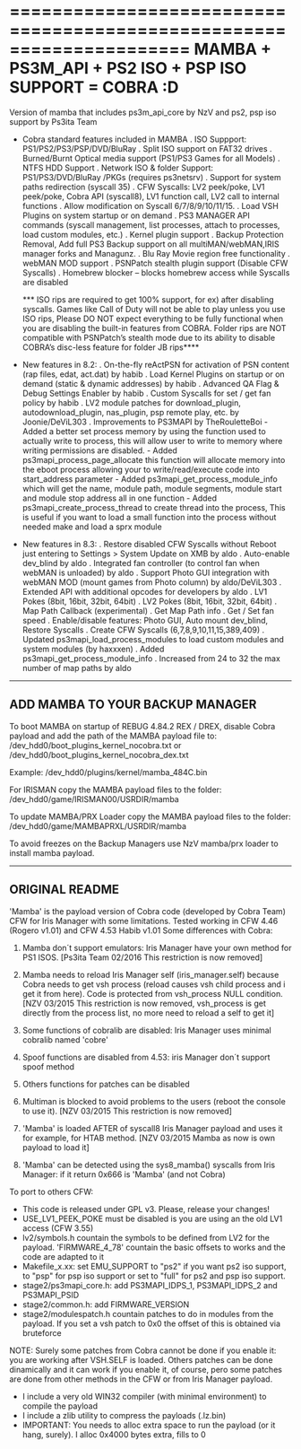 =====================================================================
MAMBA + PS3M_API + PS2 ISO + PSP ISO SUPPORT = COBRA :D
=====================================================================

Version of mamba that includes ps3m_api_core by NzV and ps2, psp iso support by Ps3ita Team

- Cobra standard features included in MAMBA
	. ISO Suppport: PS1/PS2/PS3/PSP/DVD/BluRay
	. Split ISO support on FAT32 drives
	. Burned/Burnt Optical media support (PS1/PS3 Games for all Models)
	. NTFS HDD Support
	. Network ISO & folder Support: PS1/PS3/DVD/BluRay /PKGs (requires ps3netsrv)
	. Support for system paths redirection (syscall 35)
	. CFW Syscalls: LV2 peek/poke, LV1 peek/poke, Cobra API (syscall8), LV1 function call, LV2 call to internal functions
	. Allow modification on Syscall 6/7/8/9/10/11/15.
	. Load VSH Plugins on system startup or on demand
	. PS3 MANAGER API commands (syscall management, list processes, attach to processes, load custom modules, etc.)
	. Kernel plugin support
	. Backup Protection Removal, Add full PS3 Backup support on all multiMAN/webMAN,IRIS manager forks and Managunz.
	. Blu Ray Movie region free functionality
	. webMAN MOD support
	. PSNPatch stealth plugin support (Disable CFW Syscalls)
	. Homebrew blocker  – blocks homebrew access while Syscalls are disabled

	*** ISO rips are required to get 100% support, for ex) after disabling syscalls.
	    Games like Call of Duty will not be able to play unless you use ISO rips,
	    Please DO NOT expect everything to be fully functional when you are disabling the built-in features from COBRA.
	    Folder rips are NOT compatible with PSNPatch’s stealth mode due to its ability to disable COBRA’s disc-less feature for folder JB rips****

- New features in 8.2:
	. On-the-fly reActPSN for activation of PSN content (rap files, edat, act.dat) by habib
	. Load Kernel Plugins on startup or on demand (static & dynamic addresses) by habib
	. Advanced QA Flag & Debug Settings Enabler by habib
	. Custom Syscalls for set / get fan policy by habib
	. LV2 module patches for download_plugin, autodownload_plugin, nas_plugin, psp remote play, etc. by Joonie/DeViL303
	. Improvements to PS3MAPI by TheRouletteBoi
		- Added a better set process memory by using the function used to actually write to process, this will allow user to write to memory where writing permissions are disabled.
		- Added ps3mapi_process_page_allocate this function will allocate memory into the eboot process allowing your to write/read/execute code into start_address parameter
		- Added ps3mapi_get_process_module_info which will get the name, module path, module segments, module start and module stop address all in one function
		- Added ps3mapi_create_process_thread to create thread into the process, This is useful if you want to load a small function into the process without needed make and load a sprx module

- New features in 8.3:
	. Restore disabled CFW Syscalls without Reboot just entering to Settings > System Update on XMB by aldo
	. Auto-enable dev_blind by aldo
	. Integrated fan controller (to control fan when webMAN is unloaded) by aldo
	. Support Photo GUI integration with webMAN MOD (mount games from Photo column) by aldo/DeViL303
	. Extended API with additional opcodes for developers by aldo
		. LV1 Pokes (8bit, 16bit, 32bit, 64bit)
		. LV2 Pokes (8bit, 16bit, 32bit, 64bit)
		. Map Path Callback (experimental)
		. Get Map Path info
		. Get / Set fan speed
		. Enable/disable features: Photo GUI, Auto mount dev_blind, Restore Syscalls
		. Create CFW Syscalls (6,7,8,9,10,11,15,389,409)
		. Updated ps3mapi_load_process_modules to load custom modules and system modules (by haxxxen)
		. Added ps3mapi_get_process_module_info
	. Increased from 24 to 32 the max number of map paths by aldo

----------------------------------------------------------------------
ADD MAMBA TO YOUR BACKUP MANAGER
----------------------------------------------------------------------

To boot MAMBA on startup of REBUG 4.84.2 REX / DREX, disable Cobra payload and add the path of the MAMBA payload file to:
	/dev_hdd0/boot_plugins_kernel_nocobra.txt
or	/dev_hdd0/boot_plugins_kernel_nocobra_dex.txt

Example: /dev_hdd0/plugins/kernel/mamba_484C.bin

For IRISMAN copy the MAMBA payload files to the folder:
	/dev_hdd0/game/IRISMAN00/USRDIR/mamba

To update MAMBA/PRX Loader copy the MAMBA payload files to the folder:
	/dev_hdd0/game/MAMBAPRXL/USRDIR/mamba

To avoid freezes on the Backup Managers use NzV mamba/prx loader to install mamba payload.

----------------------------------------------------------------------
ORIGINAL README
----------------------------------------------------------------------

'Mamba' is the payload version of Cobra code (developed by Cobra Team) CFW for Iris Manager with some limitations.
Tested working in CFW 4.46 (Rogero v1.01) and CFW 4.53 Habib v1.01
Some differences with Cobra:

1) Mamba don´t support emulators: Iris Manager have your own method for PS1 ISOS. [Ps3ita Team 02/2016 This restriction is now removed]

2) Mamba needs to reload Iris Manager self (iris_manager.self) because Cobra needs to get vsh process (reload causes vsh child process and i get it from here). 
Code is protected from vsh_process NULL condition. [NZV 03/2015 This restriction is now removed, vsh_process is get directly from the process list, no more need to reload a self to get it]

3) Some functions of cobralib are disabled: Iris Manager uses minimal cobralib named 'cobre'

4) Spoof functions are disabled from 4.53: iris Manager don´t support spoof method

5) Others functions for patches can be disabled

6) Multiman is blocked to avoid problems to the users (reboot the console to use it). [NZV 03/2015 This restriction is now removed]

7) 'Mamba' is loaded AFTER of syscall8 Iris Manager payload and uses it for example, for HTAB method. [NZV 03/2015 Mamba as now is own payload to load it]

8) 'Mamba' can be detected using the sys8_mamba() syscalls from Iris Manager: if it return 0x666 is 'Mamba' (and not Cobra)

To port to others CFW:

- This code is released under GPL v3. Please, release your changes!
- USE_LV1_PEEK_POKE must be disabled is you are using an the old LV1 access (CFW 3.55)
- lv2/symbols.h countain the symbols to be defined from LV2 for the payload. 'FIRMWARE_4_78' countain the basic offsets to works
and the code are adapted to it
- Makefile_x.xx: set EMU_SUPPORT to "ps2" if you want ps2 iso support, to "psp" for psp iso support or set to "full" for ps2 and psp iso support.
- stage2/ps3mapi_core.h: add PS3MAPI_IDPS_1, PS3MAPI_IDPS_2 and PS3MAPI_PSID
- stage2/common.h: add FIRMWARE_VERSION
- stage2/modulespatch.h countain patches to do in modules from the payload. If you set a vsh patch to 0x0 the offset of this is obtained via bruteforce

NOTE: Surely some patches from Cobra cannot be done if you enable it: you are working after VSH.SELF is loaded.
Others patches can be done dinamically and it can work if you enable it, of course, pero some patches are done from other methods in the CFW
or from Iris Manager payload.

- I include a very old WIN32 compiler (with minimal environment) to compile the payload
- I include a zlib utility to compress the payloads (.lz.bin)
- IMPORTANT: You needs to alloc extra space to run the payload (or it hang, surely). I alloc 0x4000 bytes extra, fills to 0 
